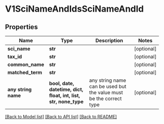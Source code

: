 # V1SciNameAndIdsSciNameAndId


## Properties
Name | Type | Description | Notes
------------ | ------------- | ------------- | -------------
**sci_name** | **str** |  | [optional] 
**tax_id** | **str** |  | [optional] 
**common_name** | **str** |  | [optional] 
**matched_term** | **str** |  | [optional] 
**any string name** | **bool, date, datetime, dict, float, int, list, str, none_type** | any string name can be used but the value must be the correct type | [optional]

[[Back to Model list]](../README.md#documentation-for-models) [[Back to API list]](../README.md#documentation-for-api-endpoints) [[Back to README]](../README.md)


